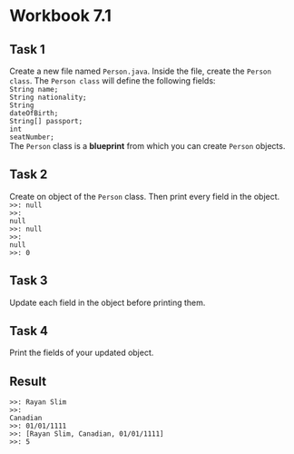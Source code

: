 # Workbook 7.1

## Task 1
Create a new file named <code>Person.java</code>. Inside the file, create the <code>Person class</code>. The <code>Person class</code> will define the following fields:<br>
<code>String name;</code><br>
<code>String nationality;</code><br>
<code>String dateOfBirth;</code><br>
<code>String[] passport;</code><br>
<code>int seatNumber;</code><br>
The <code>Person</code> class is a **blueprint** from which you can create <code>Person</code> objects.

## Task 2
Create on object of the <code>Person</code> class. Then print every field in the object.<br>
<code>>>: null</code><br>
<code>>>: null</code><br>
<code>>>: null</code><br>
<code>>>: null</code><br>
<code>>>: 0</code><br>

## Task 3
Update each field in the object before printing them.

## Task 4
Print the fields of your updated object.

## Result
<code>>>: Rayan Slim</code><br>
<code>>>: Canadian</code><br>
<code>>>: 01/01/1111</code><br>
<code>>>: [Rayan Slim, Canadian, 01/01/1111]</code><br>
<code>>>: 5</code>
